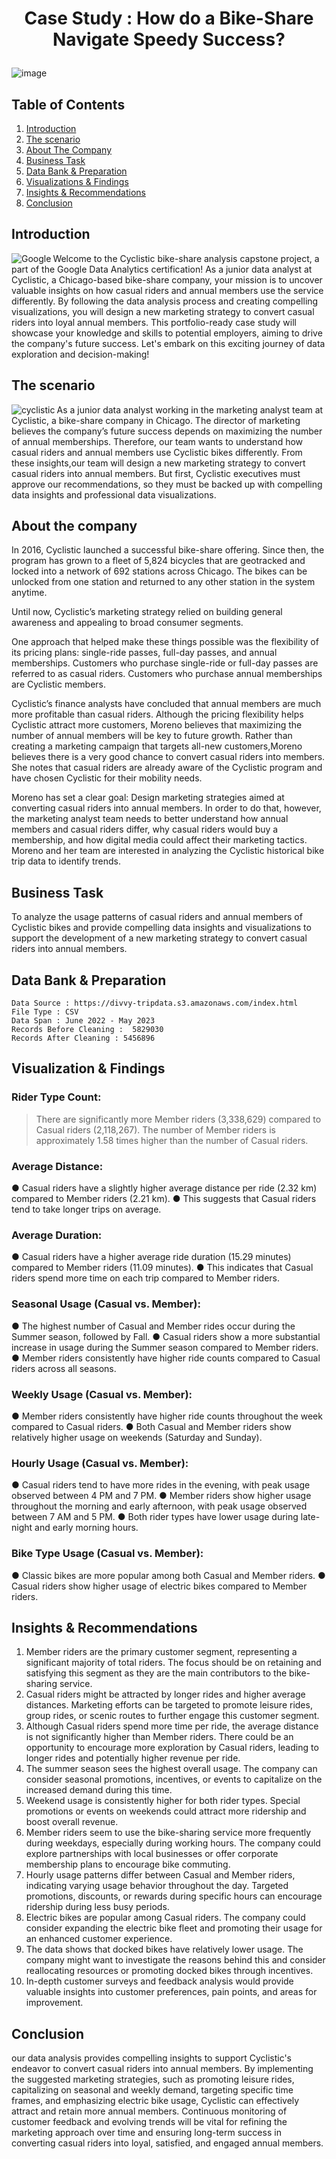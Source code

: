 # <p align=center> Case Study : How do a Bike-Share Navigate Speedy Success? </p>

![image](https://github.com/RizwanaHussain/Bike_Share/assets/139431006/9491a872-2798-4634-bffa-8275ec7d82bd)

## Table of Contents
1. [Introduction](#intro)
2. [The scenario ](#scenario)
3. [About The Company](#about)
4. [Business Task](#task)
5. [Data Bank & Preparation](#prep)
6. [Visualizations & Findings](#viz)
7. [Insights & Recommendations](#insights)
8. [Conclusion](#conclusion)

<a name="intro"></a> 
## Introduction

<img align="left" src="https://github.com/RizwanaHussain/Bike_Share/assets/139431006/333be484-9aba-4837-8099-c2dad645b2ac" alt="Google">
Welcome to the Cyclistic bike-share analysis capstone project, a part of the Google Data Analytics certification! As a junior data analyst at Cyclistic, a Chicago-based bike-share company, your mission is to uncover valuable insights on how casual riders and annual members use the service differently. By following the data analysis process and creating compelling visualizations, you will design a new marketing strategy to convert casual riders into loyal annual members. This portfolio-ready case study will showcase your knowledge and skills to potential employers, aiming to drive the company's future success. Let's embark on this exciting journey of data exploration and decision-making!

<a name="scenario"></a> 
## The scenario  

<img align="left" src="https://github.com/RizwanaHussain/Bike_Share/assets/139431006/5a85bd9c-696c-4e0e-a66e-72b003efb680" alt="cyclistic">
As a junior data analyst working in the marketing analyst team at Cyclistic, a bike-share company in Chicago. The director of marketing believes the company’s future success depends on maximizing the number of annual memberships. Therefore, our team wants to understand how casual riders and annual members use Cyclistic bikes differently. 
From these insights,our team will design a new marketing strategy to convert casual riders into annual members. But first, Cyclistic executives must approve our recommendations, so they must be backed up with compelling data insights and professional data visualizations. 


<a name="about"></a>
## About the company 
  
In 2016, Cyclistic launched a successful bike-share offering. Since then, the program has grown to a fleet of 5,824 bicycles that are geotracked and locked into a network of 692 stations across Chicago. The bikes can be unlocked from one station and returned to any other station in the system anytime. 

Until now, Cyclistic’s marketing strategy relied on building general awareness and appealing to broad consumer segments. 

One approach that helped make these things possible was the flexibility of its pricing plans: single-ride passes, full-day passes, and annual memberships. Customers who purchase single-ride or full-day passes are referred to as casual riders. Customers who purchase annual memberships are Cyclistic members. 

Cyclistic’s finance analysts have concluded that annual members are much more profitable than casual riders. Although the pricing flexibility helps Cyclistic attract more customers, Moreno believes that maximizing the number of annual members will be key to future growth. Rather than creating a marketing campaign that targets all-new customers,Moreno believes there is a very good chance to convert casual riders into members. She notes that casual riders are already aware of the Cyclistic program and have chosen Cyclistic for their mobility needs. 

Moreno has set a clear goal: Design marketing strategies aimed at converting casual riders into annual members. In order to do that, however, the marketing analyst team needs to better understand how annual members and casual riders differ, why casual riders would buy a membership, and how digital media could affect their marketing tactics. Moreno and her team are interested in analyzing the Cyclistic historical bike trip data to identify trends. 

<a name="task"></a>
## Business Task
To analyze the usage patterns of casual riders and annual members of Cyclistic bikes and provide compelling data insights and visualizations to support the development of a new marketing strategy to convert casual riders into annual members.

<a name="prep"></a>
## Data Bank & Preparation


    Data Source : https://divvy-tripdata.s3.amazonaws.com/index.html
    File Type : CSV 
    Data Span : June 2022 - May 2023
    Records Before Cleaning :  5829030
    Records After Cleaning : 5456896

<a name="viz"></a>
## Visualization & Findings 

### Rider Type Count:

 

> There are significantly more Member riders (3,338,629) compared to Casual riders (2,118,267).
> The number of Member riders is approximately 1.58 times higher than the number of Casual riders.

### Average Distance:

 


●	Casual riders have a slightly higher average distance per ride (2.32 km) compared to Member riders (2.21 km).
●	This suggests that Casual riders tend to take longer trips on average.

### Average Duration:
 

●	Casual riders have a higher average ride duration (15.29 minutes) compared to Member riders (11.09 minutes).
●	This indicates that Casual riders spend more time on each trip compared to Member riders.

### Seasonal Usage (Casual vs. Member):

 

●	The highest number of Casual and Member rides occur during the Summer season, followed by Fall.
●	Casual riders show a more substantial increase in usage during the Summer season compared to Member riders.
●	Member riders consistently have higher ride counts compared to Casual riders across all seasons.


### Weekly Usage (Casual vs. Member):
 

●	Member riders consistently have higher ride counts throughout the week compared to Casual riders.
●	Both Casual and Member riders show relatively higher usage on weekends (Saturday and Sunday).

### Hourly Usage (Casual vs. Member):
 
●	Casual riders tend to have more rides in the evening, with peak usage observed between 4 PM and 7 PM.
●	Member riders show higher usage throughout the morning and early afternoon, with peak usage observed between 7 AM and 5 PM.
●	Both rider types have lower usage during late-night and early morning hours.

### Bike Type Usage (Casual vs. Member):

 

●	Classic bikes are more popular among both Casual and Member riders.
●	Casual riders show higher usage of electric bikes compared to Member riders.




<a name="insights"></a>
## Insights & Recommendations

1.	Member riders are the primary customer segment, representing a significant majority of total riders. The focus should be on retaining and satisfying this segment as they are the main contributors to the bike-sharing service.
2.	Casual riders might be attracted by longer rides and higher average distances. Marketing efforts can be targeted to promote leisure rides, group rides, or scenic routes to further engage this customer segment.
3.	Although Casual riders spend more time per ride, the average distance is not significantly higher than Member riders. There could be an opportunity to encourage more exploration by Casual riders, leading to longer rides and potentially higher revenue per ride.
4.	The summer season sees the highest overall usage. The company can consider seasonal promotions, incentives, or events to capitalize on the increased demand during this time.
5.	Weekend usage is consistently higher for both rider types. Special promotions or events on weekends could attract more ridership and boost overall revenue.
6.	Member riders seem to use the bike-sharing service more frequently during weekdays, especially during working hours. The company could explore partnerships with local businesses or offer corporate membership plans to encourage bike commuting.
7.	Hourly usage patterns differ between Casual and Member riders, indicating varying usage behavior throughout the day. Targeted promotions, discounts, or rewards during specific hours can encourage ridership during less busy periods.
8.	Electric bikes are popular among Casual riders. The company could consider expanding the electric bike fleet and promoting their usage for an enhanced customer experience.
9.	The data shows that docked bikes have relatively lower usage. The company might want to investigate the reasons behind this and consider reallocating resources or promoting docked bikes through incentives.
10.	In-depth customer surveys and feedback analysis would provide valuable insights into customer preferences, pain points, and areas for improvement.

<a name="conclusion"></a>
## Conclusion
our data analysis provides compelling insights to support Cyclistic's endeavor to convert casual riders into annual members. By implementing the suggested marketing strategies, such as promoting leisure rides, capitalizing on seasonal and weekly demand, targeting specific time frames, and emphasizing electric bike usage, Cyclistic can effectively attract and retain more annual members. Continuous monitoring of customer feedback and evolving trends will be vital for refining the marketing approach over time and ensuring long-term success in converting casual riders into loyal, satisfied, and engaged annual members.
